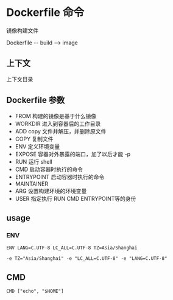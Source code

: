 # Dockerfile 命令

镜像构建文件

Dockerfile -- build --> image

## 上下文

上下文目录

## Dockerfile 参数

- FROM 构建的镜像是基于什么镜像
- WORKDIR 进入到容器后的工作目录
- ADD copy 文件并解压，并删除原文件
- COPY 复制文件
- ENV 定义环境变量
- EXPOSE 容器对外暴露的端口，加了以后才能 -p
- RUN 运行 shell
- CMD 启动容器时执行的命令
- ENTRYPOINT 启动容器时执行的命令
- MAINTAINER
- ARG 设置构建环境的环境变量
- USER 指定执行 RUN CMD ENTRYPOINT等的身份

## usage

### ENV

```text
ENV LANG=C.UTF-8 LC_ALL=C.UTF-8 TZ=Asia/Shanghai
```

```text
-e TZ="Asia/Shanghai" -e "LC_ALL=C.UTF-8" -e "LANG=C.UTF-8"
```

## CMD

```text
CMD ["echo", "$HOME"]
```
